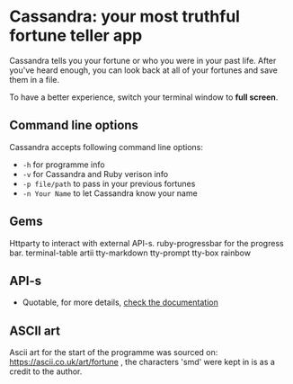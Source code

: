 # Cassandra: your most truthful fortune teller app

Cassandra tells you your fortune or who you were in your past life. After you've heard enough, you can look back at all of your fortunes and save them in a file.

To have a better experience, switch your terminal window to **full screen**.

## Command line options
Cassandra accepts following command line options: 

- `-h` for programme info
- `-v` for Cassandra and Ruby verison info
- `-p file/path` to pass in your previous fortunes
- `-n Your Name` to let Cassandra know your name

## Gems
Httparty to interact with external API-s.
ruby-progressbar for the progress bar.
terminal-table
artii
tty-markdown
tty-prompt
tty-box
rainbow
## API-s

- Quotable, for more details, [check the documentation](https://github.com/lukePeavey/quotable#get-random-quote)

## ASCII art

Ascii art for the start of the programme was sourced on: https://ascii.co.uk/art/fortune , the characters 'smd' were kept in is as a credit to the author.
